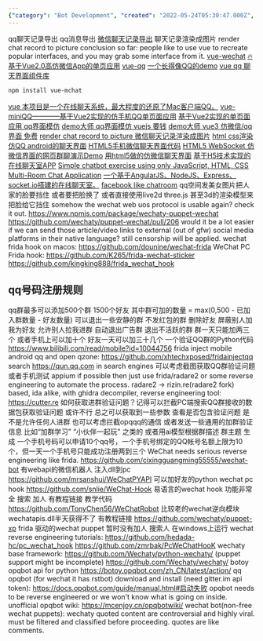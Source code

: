 ```yaml
---
{"category": "Bot Development", "created": "2022-05-24T05:30:47.000Z", "date": "2022-05-24 05:30:47", "description": "This article provides insights on creating QQ-style chat interfaces using Vue, and offers a list of useful GitHub repositories for WeChat API, bot development, and reverse engineering tools. It emphasizes the significance of implementing content filtering and classification to prevent any potential controversies.", "modified": "2022-08-18T07:49:16.823Z", "tags": ["chatbot", "conversation", "information gathering", "pyjom", "scraping", "video generator"], "title": "QQ 微信 信息提取 bot搭建"}
---
```

qq聊天记录导出 qq消息导出
[微信聊天记录导出](https://github.com/ppwwyyxx/wechat-dump)
聊天记录渲染成图片 render chat record to picture
conclusion so far: people like to use vue to recreate popular interfaces, and you may grab some interface from it.
[vue-wechat](https://github.com/useryangtao/vue-wechat)
[🔥 基于Vue2.0高仿微信App的单页应用](https://github.com/zhaohaodang/vue-WeChat)
[vue-qq](https://github.com/lensh/vue-qq)
[一个长得像QQ的demo](https://github.com/lensh/vue-qq)
[vue qq 聊天界面组件库](https://blog.csdn.net/weixin_45783387/article/details/121595190)
```bash
npm install vue-mchat
```
[vue 本项目是一个在线聊天系统，最大程度的还原了Mac客户端QQ。](https://github.com/likaia/chat-system)
[vue-miniQQ————基于Vue2实现的仿手机QQ单页面应用](https://github.com/jiangqizheng/vue-MiniQQ)
[基于Vue2实现的单页面应用 qq界面模仿](https://github.com/lvzhenbang/vue2-qq)
[demo大师 qq界面模仿 vuejs 要钱](http://www.demodashi.com/demo/12539.html)
[demo大师 vue3 仿微信/qq界面 免费](http://www.demodashi.com/demo/17893.html)
[render chat record to picture 微信聊天记录渲染成图片](https://github.com/ppwwyyxx/wechat-dump/blob/master/dump-html.py)
[html css渲染](https://blog.csdn.net/weixin_42298415/article/details/117871213)
[仿QQ android的聊天界面](https://github.com/zb-tjw/imooc_tuling)
[HTML5手机微信聊天界面代码](https://blog.csdn.net/weixin_30745553/article/details/98240195)
[HTML5 WebSocket 仿微信界面的网页群聊演示Demo](https://gitee.com/ydq/WebChat?_from=gitee_search)
[用html5做的仿微信聊天界面](https://gitee.com/qjx378/wxchat?_from=gitee_search)
[基于H5技术实现的在线聊天室APP](https://github.com/helpcode/chat-room)
[Simple chatbot exercise using only JavaScript, HTML, CSS](https://github.com/sylviapap/chatbot)
[Multi-Room Chat Application](https://github.com/uditalias/chat-nodejs)
[一个基于AngularJS、NodeJS、Express、socket.io搭建的在线聊天室。](https://github.com/sheila1227/ChatRoom-AngularJS)
[facebook like chatroom](https://github.com/shaadomanthra/facebook-like-chat)
qq空间发美女图片把人家的脸要挡住 或者要把脸换了 或者直接使用live2d three.js 甚至3d的渲染模型来把脸给它挡住
somehow the wechat web uos protocol is usable again? check it out.
https://www.npmjs.com/package/wechaty-puppet-wechat
https://github.com/wechaty/puppet-wechat/pull/206
would it be a lot easier if we can send those article/video links to external (out of gfw) social media platforms in their native language? still censorship will be applied.
wechat frida hook on macos:
https://github.com/dounine/wechat-frida
WeChat PC Frida hook:
https://github.com/K265/frida-wechat-sticker
https://github.com/kingking888/frida_wechat_hook
## qq号码注册规则
qq群最多可以添加500个群 1500个好友 其中群可加的数量 = max(0,500 - 已加入群数量 - 好友数量)
可以退出一些安静的群 不发红包的群 删除好友
屏蔽别人加我为好友 允许别人拉我进群 自动退出广告群 退出不活跃的群
群一天只能加两三个 或者手机上可以加十个
好友一天可以加三十几个
一个验证QQ群的Python代码
https://www.bilibili.com/read/mobile?id=10044756
frida inject mobile android qq and open qzone:
https://github.com/xhtechxposed/fridainjectqq
search https://qun.qq.com in search engines
可以考虑截图获取QQ群验证问题 或者手机测试 appium
if possible then just use frida/radare2 or some reverse engineering to automate the process.
radare2 -> rizin.re(radare2 fork) based, ida alike, with ghidra decompiler, reverse engineering tool:
https://cutter.re
如何获取进群验证问题？记得可以拦截PC端搜索QQ群接收的数据包获取验证问题 或许不行 总之可以获取到一些参数 查看是否包含验证问题 是不是允许任何人进群 也可以考虑拦截opqqq的通信 或者发送一些通用的加群验证信息 比如“加群学习” “小伙伴一起玩” 之类的 或者用ai模型根据群描述 群主题 生成
一个手机号码可以申请10个qq号，一个手机号绑定的QQ帐号名额上限为10个，但一天一个手机号只能成功注册两到三个
WeChat needs serious reverse engineering like frida.
https://github.com/cixingguangming55555/wechat-bot
有webapi的微信机器人 注入dll到pc
https://github.com/mrsanshui/WeChatPYAPI
可以加好友的python wechat pc hook
https://github.com/snlie/WeChat-Hook
易语言的wechat hook 功能非常全 搜索 加人 有教程链接 教学代码
https://github.com/TonyChen56/WeChatRobot
比较老的wechat逆向模块 wechatapis.dll半天获得不了 有教程链接
https://github.com/wechaty/puppet-xp
frida 驱动的wechat puppet 暂时没有加人 搜索人 在windows上运行
wechat reverse engineering tutorials:
https://github.com/hedada-hc/pc_wechat_hook
https://github.com/zmrbak/PcWeChatHooK
wechaty base framework:
https://github.com/Wechaty/python-wechaty/ (puppet support might be incomplete)
https://github.com/Wechaty/wechaty/
botoy opqbot api for python
https://botoy.opqbot.com/zh_CN/latest/action/
qq opqbot (for wechat it has rstbot) download and install (need gitter.im api token):
https://docs.opqbot.com/guide/manual.html#启动失败
opqbot needs to be reverse engineered or we won't know what is going on inside.
unofficial opqbot wiki:
https://mcenjoy.cn/opqbotwiki/
wechat bot(non-free wechat puppets):
wechaty
quoted content are controversial and highly viral. must be filtered and classified before proceeding.
quotes are like comments.
